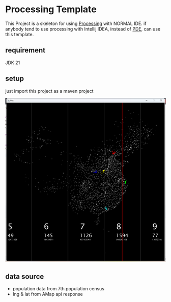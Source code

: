 # Processing Template
This Project is a skeleton for using [Processing](https://processing.org/) with NORMAL IDE.
if anybody tend to use processing with Intellij IDEA,
instead of [PDE](https://processing.org/download), can use this template.

## requirement
JDK 21

## setup
just import this project as a maven project

![img.png](doc/img.png)

## data source
* population data from 7th population census
* lng & lat from AMap api response
